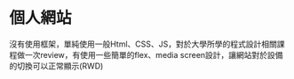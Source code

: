# 個人網站
沒有使用框架，單純使用一般Html、CSS、JS，對於大學所學的程式設計相關課程做一次review，有使用一些簡單的flex、media screen設計，讓網站對於設備的切換可以正常顯示(RWD)

